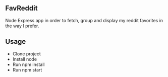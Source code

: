 ## FavReddit
Node Express app in order to fetch, group and display my reddit favorites in the way I prefer.

## Usage
- Clone project
- Install node
- Run npm install
- Run npm start
